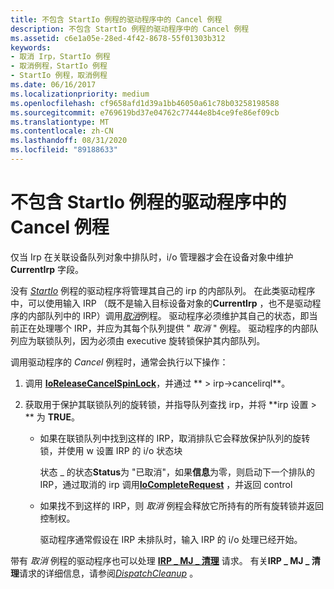 ```yaml
---
title: 不包含 StartIo 例程的驱动程序中的 Cancel 例程
description: 不包含 StartIo 例程的驱动程序中的 Cancel 例程
ms.assetid: c6e1a05e-28ed-4f42-8678-55f01303b312
keywords:
- 取消 Irp，StartIo 例程
- 取消例程，StartIo 例程
- StartIo 例程，取消例程
ms.date: 06/16/2017
ms.localizationpriority: medium
ms.openlocfilehash: cf9658afd1d39a1bb46050a61c78b03258198588
ms.sourcegitcommit: e769619bd37e04762c77444e8b4ce9fe86ef09cb
ms.translationtype: MT
ms.contentlocale: zh-CN
ms.lasthandoff: 08/31/2020
ms.locfileid: "89188633"
---
```

# <a name="cancel-routines-in-drivers-without-startio-routines"></a>不包含 StartIo 例程的驱动程序中的 Cancel 例程





仅当 Irp 在关联设备队列对象中排队时，i/o 管理器才会在设备对象中维护 **CurrentIrp** 字段。

没有 [*StartIo*](/windows-hardware/drivers/ddi/wdm/nc-wdm-driver_startio) 例程的驱动程序将管理其自己的 irp 的内部队列。 在此类驱动程序中，可以使用输入 IRP （既不是输入目标设备对象的**CurrentIrp** ，也不是驱动程序的内部队列中的 IRP）调用[*取消*](/windows-hardware/drivers/ddi/wdm/nc-wdm-driver_cancel)例程。 驱动程序必须维护其自己的状态，即当前正在处理哪个 IRP，并应为其每个队列提供 " *取消* " 例程。 驱动程序的内部队列应为联锁队列，因为必须由 executive 旋转锁保护其内部队列。

调用驱动程序的 *Cancel* 例程时，通常会执行以下操作：

1.  调用 [**IoReleaseCancelSpinLock**](/previous-versions/windows/hardware/drivers/ff549550(v=vs.85))，并通过 ** &gt; irp->cancelirql**。

2.  获取用于保护其联锁队列的旋转锁，并指导队列查找 irp，并将 **irp 设置 &gt; ** 为 **TRUE**。

    -   如果在联锁队列中找到这样的 IRP，取消排队它会释放保护队列的旋转锁，并使用 w 设置 IRP 的 i/o 状态块

        状态 \_ 的状态**Status**为 "已取消"，如果**信息**为零，则启动下一个排队的 IRP，通过取消的 irp 调用[**IoCompleteRequest**](/windows-hardware/drivers/ddi/wdm/nf-wdm-iocompleterequest) ，并返回 control

    -   如果找不到这样的 IRP，则 *取消* 例程会释放它所持有的所有旋转锁并返回控制权。

        驱动程序通常假设在 IRP 未排队时，输入 IRP 的 i/o 处理已经开始。

带有 *取消* 例程的驱动程序也可以处理 [**IRP \_ MJ \_ 清理**](./irp-mj-cleanup.md) 请求。 有关**IRP \_ MJ \_ 清理**请求的详细信息，请参阅[*DispatchCleanup*](/windows-hardware/drivers/ddi/wdm/nc-wdm-driver_dispatch) 。

 

